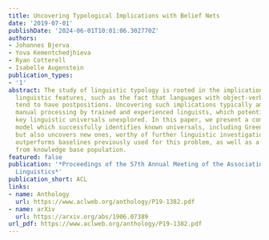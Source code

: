 ```yaml
---
title: Uncovering Typological Implications with Belief Nets
date: '2019-07-01'
publishDate: '2024-06-01T10:01:06.302770Z'
authors:
- Johannes Bjerva
- Yova Kementchedjhieva
- Ryan Cotterell
- Isabelle Augenstein
publication_types:
- '1'
abstract: The study of linguistic typology is rooted in the implications we find between
  linguistic features, such as the fact that languages with object-verb word ordering
  tend to have postpositions. Uncovering such implications typically amounts to time-consuming
  manual processing by trained and experienced linguists, which potentially leaves
  key linguistic universals unexplored. In this paper, we present a computational
  model which successfully identifies known universals, including Greenberg universals,
  but also uncovers new ones, worthy of further linguistic investigation. Our approach
  outperforms baselines previously used for this problem, as well as a strong baseline
  from knowledge base population.
featured: false
publication: '*Proceedings of the 57th Annual Meeting of the Association for Computational
  Linguistics*'
publication_short: ACL
links:
- name: Anthology
  url: https://www.aclweb.org/anthology/P19-1382.pdf
- name: arXiv
  url: https://arxiv.org/abs/1906.07389
url_pdf: https://www.aclweb.org/anthology/P19-1382.pdf
---
```


